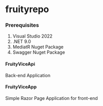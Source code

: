 # fruityrepo


### Prerequisites
1. Visual Studio 2022
2. .NET 9.0
3. MediatR Nuget Package
4. Swagger Nuget Package

#### FruityViceApi
Back-end Application

#### FruityViceApp

Simple Razor Page Application for front-end
